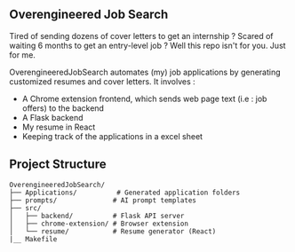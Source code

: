 ## Overengineered Job Search

Tired of sending dozens of cover letters to get an internship ? Scared of waiting 6 months to get an entry-level job ? Well this repo isn't for you. Just for me. 

OverengineeredJobSearch automates (my) job applications by generating customized resumes and cover letters. It involves : 

- A Chrome extension frontend, which sends web page text (i.e : job offers) to the backend
- A Flask backend
- My resume in React
- Keeping track of the applications in a excel sheet

## Project Structure

```
OverengineeredJobSearch/
├── Applications/          # Generated application folders
├── prompts/              # AI prompt templates
├── src/
│   ├── backend/          # Flask API server
│   ├── chrome-extension/ # Browser extension
│   └── resume/           # Resume generator (React)
|__ Makefile
```
